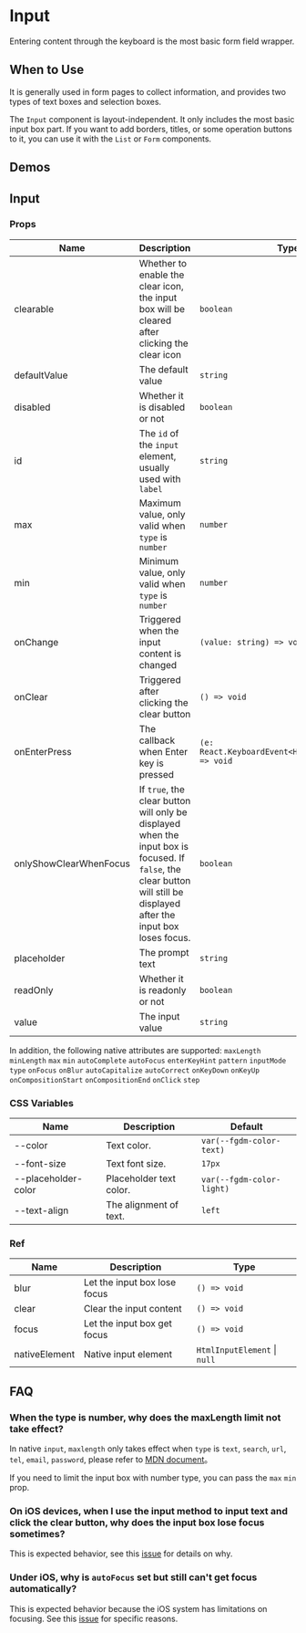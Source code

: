 # Input

Entering content through the keyboard is the most basic form field wrapper.

## When to Use

It is generally used in form pages to collect information, and provides two types of text boxes and selection boxes.

The `Input` component is layout-independent. It only includes the most basic input box part. If you want to add borders, titles, or some operation buttons to it, you can use it with the `List` or `Form` components.

## Demos

<code src="./demos/demo1.tsx"></code>

<code src="./demos/demo2.tsx"></code>

## Input

### Props

| Name | Description | Type | Default |
| --- | --- | --- | --- |
| clearable | Whether to enable the clear icon, the input box will be cleared after clicking the clear icon | `boolean` | `false` |
| defaultValue | The default value | `string` | - |
| disabled | Whether it is disabled or not | `boolean` | `false` |
| id | The `id` of the `input` element, usually used with `label` | `string` | - |
| max | Maximum value, only valid when `type` is `number` | `number` | - |
| min | Minimum value, only valid when `type` is `number` | `number` | - |
| onChange | Triggered when the input content is changed | `(value: string) => void` | - |
| onClear | Triggered after clicking the clear button | `() => void` | - |
| onEnterPress | The callback when Enter key is pressed | `(e: React.KeyboardEvent<HTMLInputElement>) => void` | - |
| onlyShowClearWhenFocus | If `true`, the clear button will only be displayed when the input box is focused. If `false`, the clear button will still be displayed after the input box loses focus. | `boolean` | `true` |
| placeholder | The prompt text | `string` | - |
| readOnly | Whether it is readonly or not | `boolean` | `false` |
| value | The input value | `string` | - |

In addition, the following native attributes are supported: `maxLength` `minLength` `max` `min` `autoComplete` `autoFocus` `enterKeyHint` `pattern` `inputMode` `type` `onFocus` `onBlur` `autoCapitalize` `autoCorrect` `onKeyDown` `onKeyUp` `onCompositionStart` `onCompositionEnd` `onClick` `step`

### CSS Variables

| Name                | Description             | Default                  |
| ------------------- | ----------------------- | ------------------------ |
| --color             | Text color.             | `var(--fgdm-color-text)`  |
| --font-size         | Text font size.         | `17px`                   |
| --placeholder-color | Placeholder text color. | `var(--fgdm-color-light)` |
| --text-align        | The alignment of text.  | `left`                   |

### Ref

| Name          | Description                  | Type                         |
| ------------- | ---------------------------- | ---------------------------- |
| blur          | Let the input box lose focus | `() => void`                 |
| clear         | Clear the input content      | `() => void`                 |
| focus         | Let the input box get focus  | `() => void`                 |
| nativeElement | Native input element         | `HtmlInputElement` \| `null` |

## FAQ

### When the type is number, why does the maxLength limit not take effect?

In native `input`, `maxlength` only takes effect when `type` is `text`, `search`, `url`, `tel`, `email`, `password`, please refer to [MDN document](https://developer.mozilla.org/en-US/docs/Web/HTML/Element/Input#attr-maxlength)。

If you need to limit the input box with number type, you can pass the `max` `min` prop.

### On iOS devices, when I use the input method to input text and click the clear button, why does the input box lose focus sometimes?

This is expected behavior, see this [issue](https://github.com/ant-design/ant-design-mobile/issues/5212) for details on why.

### Under iOS, why is `autoFocus` set but still can't get focus automatically?

This is expected behavior because the iOS system has limitations on focusing. See this [issue](https://github.com/ant-design/ant-design-mobile/issues/5256) for specific reasons.
